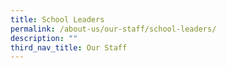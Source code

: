 ```yaml
---
title: School Leaders
permalink: /about-us/our-staff/school-leaders/
description: ""
third_nav_title: Our Staff
---
```

